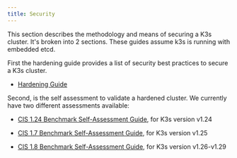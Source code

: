 ```yaml
---
title: Security
---
```


This section describes the methodology and means of securing a K3s cluster. It's broken into 2 sections. These guides assume k3s is running with embedded etcd.

First the hardening guide provides a list of security best practices to secure a K3s cluster.

* [Hardening Guide](hardening-guide.md)

Second, is the self assessment to validate a hardened cluster. We currently have two different assessments available:

* [CIS 1.24 Benchmark Self-Assessment Guide](self-assessment-1.24.md), for K3s version v1.24

* [CIS 1.7 Benchmark Self-Assessment Guide](self-assessment-1.7.md), for K3s version v1.25

* [CIS 1.8 Benchmark Self-Assessment Guide](self-assessment-1.8.md), for K3s version v1.26-v1.29


